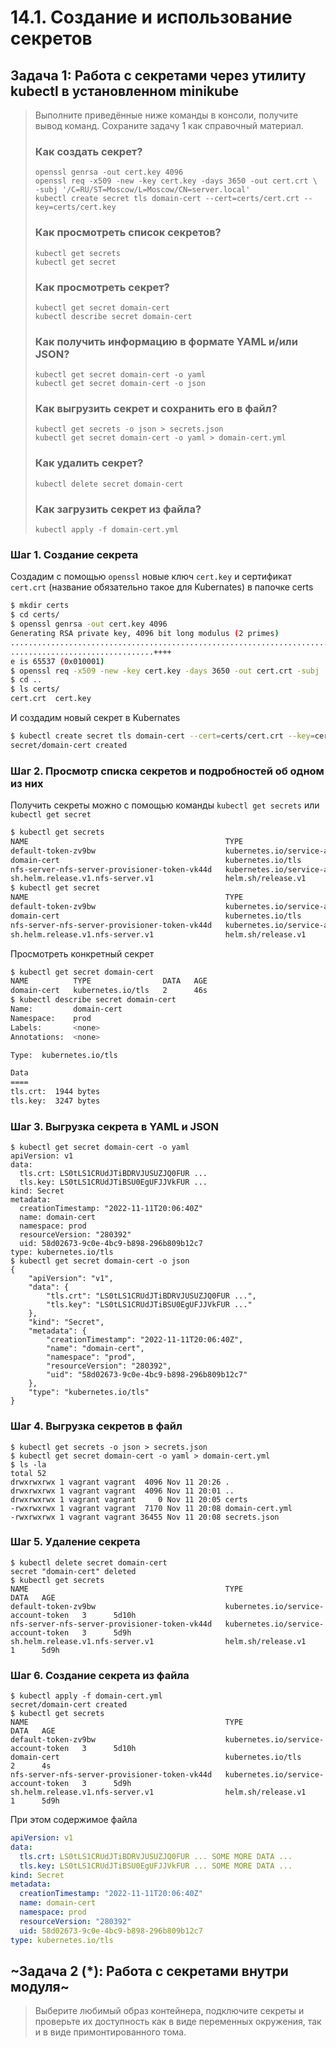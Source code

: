 # 14.1. Создание и использование секретов

## Задача 1: Работа с секретами через утилиту kubectl в установленном minikube

>Выполните приведённые ниже команды в консоли, получите вывод команд. Сохраните
>задачу 1 как справочный материал.
>
>### Как создать секрет?
>
>```
>openssl genrsa -out cert.key 4096
>openssl req -x509 -new -key cert.key -days 3650 -out cert.crt \
>-subj '/C=RU/ST=Moscow/L=Moscow/CN=server.local'
>kubectl create secret tls domain-cert --cert=certs/cert.crt --key=certs/cert.key
>```
>
>### Как просмотреть список секретов?
>
>```
>kubectl get secrets
>kubectl get secret
>```
>
>### Как просмотреть секрет?
>
>```
>kubectl get secret domain-cert
>kubectl describe secret domain-cert
>```
>
>### Как получить информацию в формате YAML и/или JSON?
>
>```
>kubectl get secret domain-cert -o yaml
>kubectl get secret domain-cert -o json
>```
>
>### Как выгрузить секрет и сохранить его в файл?
>
>```
>kubectl get secrets -o json > secrets.json
>kubectl get secret domain-cert -o yaml > domain-cert.yml
>```
>
>### Как удалить секрет?
>
>```
>kubectl delete secret domain-cert
>```
>
>### Как загрузить секрет из файла?
>
>```
>kubectl apply -f domain-cert.yml
>```

### Шаг 1. Создание секрета

Создадим с помощью `openssl` новые ключ `cert.key` и сертификат `cert.crt` (название обязательно такое для Kubernates) в папочке certs
```bash
$ mkdir certs
$ cd certs/
$ openssl genrsa -out cert.key 4096
Generating RSA private key, 4096 bit long modulus (2 primes)
.........................................................................................++++
................................++++
e is 65537 (0x010001)
$ openssl req -x509 -new -key cert.key -days 3650 -out cert.crt -subj '/C=RU/ST=Moscow/L=Moscow/CN=server.local'
$ cd ..
$ ls certs/
cert.crt  cert.key
```

И создадим новый секрет в Kubernates
```bash
$ kubectl create secret tls domain-cert --cert=certs/cert.crt --key=certs/cert.key
secret/domain-cert created
```


### Шаг 2. Просмотр списка секретов и подробностей об одном из них

Получить секреты можно с помощью команды `kubectl get secrets` или `kubectl get secret`
```bash
$ kubectl get secrets
NAME                                            TYPE                                  DATA   AGE
default-token-zv9bw                             kubernetes.io/service-account-token   3      5d10h
domain-cert                                     kubernetes.io/tls                     2      15s
nfs-server-nfs-server-provisioner-token-vk44d   kubernetes.io/service-account-token   3      5d9h
sh.helm.release.v1.nfs-server.v1                helm.sh/release.v1                    1      5d9h
$ kubectl get secret
NAME                                            TYPE                                  DATA   AGE
default-token-zv9bw                             kubernetes.io/service-account-token   3      5d10h
domain-cert                                     kubernetes.io/tls                     2      26s
nfs-server-nfs-server-provisioner-token-vk44d   kubernetes.io/service-account-token   3      5d9h
sh.helm.release.v1.nfs-server.v1                helm.sh/release.v1                    1      5d9h
```

Просмотреть конкретный секрет
```bash
$ kubectl get secret domain-cert
NAME          TYPE                DATA   AGE
domain-cert   kubernetes.io/tls   2      46s
$ kubectl describe secret domain-cert
Name:         domain-cert
Namespace:    prod
Labels:       <none>
Annotations:  <none>

Type:  kubernetes.io/tls

Data
====
tls.crt:  1944 bytes
tls.key:  3247 bytes
```


### Шаг 3. Выгрузка секрета в YAML и JSON

```
$ kubectl get secret domain-cert -o yaml
apiVersion: v1
data:
  tls.crt: LS0tLS1CRUdJTiBDRVJUSUZJQ0FUR ...
  tls.key: LS0tLS1CRUdJTiBSU0EgUFJJVkFUR ...
kind: Secret
metadata:
  creationTimestamp: "2022-11-11T20:06:40Z"
  name: domain-cert
  namespace: prod
  resourceVersion: "280392"
  uid: 58d02673-9c0e-4bc9-b898-296b809b12c7
type: kubernetes.io/tls
$ kubectl get secret domain-cert -o json
{
    "apiVersion": "v1",
    "data": {
        "tls.crt": "LS0tLS1CRUdJTiBDRVJUSUZJQ0FUR ...",
        "tls.key": "LS0tLS1CRUdJTiBSU0EgUFJJVkFUR ..."
    },
    "kind": "Secret",
    "metadata": {
        "creationTimestamp": "2022-11-11T20:06:40Z",
        "name": "domain-cert",
        "namespace": "prod",
        "resourceVersion": "280392",
        "uid": "58d02673-9c0e-4bc9-b898-296b809b12c7"
    },
    "type": "kubernetes.io/tls"
}
```


### Шаг 4. Выгрузка секретов в файл

```
$ kubectl get secrets -o json > secrets.json
$ kubectl get secret domain-cert -o yaml > domain-cert.yml
$ ls -la
total 52
drwxrwxrwx 1 vagrant vagrant  4096 Nov 11 20:26 .
drwxrwxrwx 1 vagrant vagrant  4096 Nov 11 20:01 ..
drwxrwxrwx 1 vagrant vagrant     0 Nov 11 20:05 certs
-rwxrwxrwx 1 vagrant vagrant  7170 Nov 11 20:08 domain-cert.yml
-rwxrwxrwx 1 vagrant vagrant 36455 Nov 11 20:08 secrets.json
```


### Шаг 5. Удаление секрета

```
$ kubectl delete secret domain-cert
secret "domain-cert" deleted
$ kubectl get secrets
NAME                                            TYPE                                  DATA   AGE
default-token-zv9bw                             kubernetes.io/service-account-token   3      5d10h
nfs-server-nfs-server-provisioner-token-vk44d   kubernetes.io/service-account-token   3      5d9h
sh.helm.release.v1.nfs-server.v1                helm.sh/release.v1                    1      5d9h
```


### Шаг 6. Создание секрета из файла

```
$ kubectl apply -f domain-cert.yml
secret/domain-cert created
$ kubectl get secrets
NAME                                            TYPE                                  DATA   AGE
default-token-zv9bw                             kubernetes.io/service-account-token   3      5d10h
domain-cert                                     kubernetes.io/tls                     2      4s
nfs-server-nfs-server-provisioner-token-vk44d   kubernetes.io/service-account-token   3      5d9h
sh.helm.release.v1.nfs-server.v1                helm.sh/release.v1                    1      5d9h
```

При этом содержимое файла
```yaml
apiVersion: v1
data:
  tls.crt: LS0tLS1CRUdJTiBDRVJUSUZJQ0FUR ... SOME MORE DATA ...
  tls.key: LS0tLS1CRUdJTiBSU0EgUFJJVkFUR ... SOME MORE DATA ...
kind: Secret
metadata:
  creationTimestamp: "2022-11-11T20:06:40Z"
  name: domain-cert
  namespace: prod
  resourceVersion: "280392"
  uid: 58d02673-9c0e-4bc9-b898-296b809b12c7
type: kubernetes.io/tls
```

## ~Задача 2 (*): Работа с секретами внутри модуля~

>Выберите любимый образ контейнера, подключите секреты и проверьте их доступность
>как в виде переменных окружения, так и в виде примонтированного тома.
